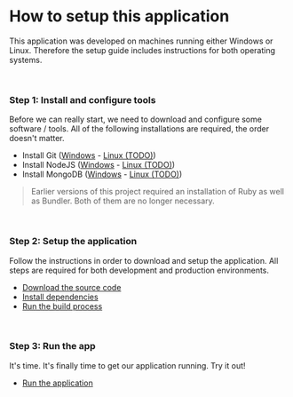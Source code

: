 # How to setup this application

This application was developed on machines running either Windows or Linux. Therefore the setup guide includes instructions for both operating systems.

<br>

### Step 1: Install and configure tools

Before we can really start, we need to download and configure some software / tools. All of the following installations are required, the order doesn't matter.

* Install Git ([Windows](/setup/01_git_windows.md) - [Linux (TODO)]())
* Install NodeJS ([Windows](/setup/01_nodejs_windows.md) - [Linux (TODO)]())
* Install MongoDB ([Windows](/setup/01_mongodb_windows.md) - [Linux (TODO)]())

> Earlier versions of this project required an installation of Ruby as well as Bundler. Both of them are no longer necessary.

<br>

### Step 2: Setup the application

Follow the instructions in order to download and setup the application. All steps are required for both development and production environments.

* [Download the source code](/setup/02_download.md)
* [Install dependencies](/setup/02_dependencies.md)
* [Run the build process](/setup/02_build.md)

<br>

### Step 3: Run the app

It's time. It's finally time to get our application running. Try it out!

* [Run the application](/setup/03_run.md)
